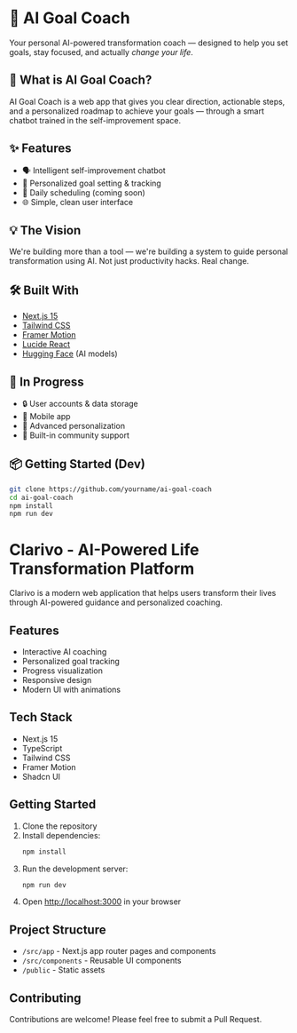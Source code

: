 # 🧠 AI Goal Coach

Your personal AI-powered transformation coach — designed to help you set goals, stay focused, and actually *change your life*.

## 🚀 What is AI Goal Coach?

AI Goal Coach is a web app that gives you clear direction, actionable steps, and a personalized roadmap to achieve your goals — through a smart chatbot trained in the self-improvement space.

## ✨ Features

- 🗣️ Intelligent self-improvement chatbot  
- 🧭 Personalized goal setting & tracking  
- 📆 Daily scheduling (coming soon)  
- 🌐 Simple, clean user interface  

## 💡 The Vision

We're building more than a tool — we're building a system to guide personal transformation using AI. Not just productivity hacks. Real change.

## 🛠️ Built With

- [Next.js 15](https://nextjs.org)
- [Tailwind CSS](https://tailwindcss.com)
- [Framer Motion](https://www.framer.com/motion/)
- [Lucide React](https://lucide.dev/)
- [Hugging Face](https://huggingface.co) (AI models)

## 🧪 In Progress

- 🔒 User accounts & data storage  
- 📲 Mobile app  
- 🧠 Advanced personalization  
- 💬 Built-in community support  

## 📦 Getting Started (Dev)

```bash
git clone https://github.com/yourname/ai-goal-coach
cd ai-goal-coach
npm install
npm run dev

```

# Clarivo - AI-Powered Life Transformation Platform

Clarivo is a modern web application that helps users transform their lives through AI-powered guidance and personalized coaching.

## Features

- Interactive AI coaching
- Personalized goal tracking
- Progress visualization
- Responsive design
- Modern UI with animations

## Tech Stack

- Next.js 15
- TypeScript
- Tailwind CSS
- Framer Motion
- Shadcn UI

## Getting Started

1. Clone the repository
2. Install dependencies:
   ```bash
   npm install
   ```
3. Run the development server:
   ```bash
   npm run dev
   ```
4. Open [http://localhost:3000](http://localhost:3000) in your browser

## Project Structure

- `/src/app` - Next.js app router pages and components
- `/src/components` - Reusable UI components
- `/public` - Static assets

## Contributing

Contributions are welcome! Please feel free to submit a Pull Request.
